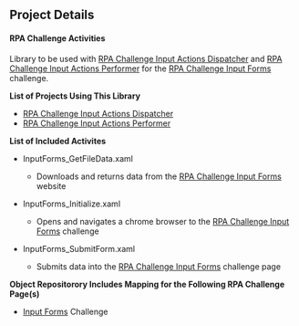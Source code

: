 ## Project Details ##
#### RPA Challenge Activities ###

Library to be used with [RPA Challenge Input Actions Dispatcher](https://github.com/Drbbeard/RPAChallenge-InputForms-Dispatcher.git) and [RPA Challenge Input Actions Performer](https://github.com/Drbbeard/RPAChallenge-InputForms-Performer.git) for the [RPA Challenge Input Forms](https://rpachallenge.com/) challenge.

**List of Projects Using This Library**
- [RPA Challenge Input Actions Dispatcher](https://github.com/Drbbeard/RPAChallenge-InputForms-Dispatcher.git)
- [RPA Challenge Input Actions Performer](https://github.com/Drbbeard/RPAChallenge-InputForms-Performer.git)
	
**List of Included Activites**

- InputForms_GetFileData.xaml
    - Downloads and returns data from the [RPA Challenge Input Forms](https://rpachallenge.com/) website
	
- InputForms_Initialize.xaml
    - Opens and navigates a chrome browser to the [RPA Challenge Input Forms](https://rpachallenge.com/) challenge
    
- InputForms_SubmitForm.xaml
    - Submits data into the [RPA Challenge Input Forms](https://rpachallenge.com/) challenge page
	
**Object Repositorory Includes Mapping for the Following RPA Challenge Page(s)**

- [Input Forms](https://rpachallenge.com/) Challenge

